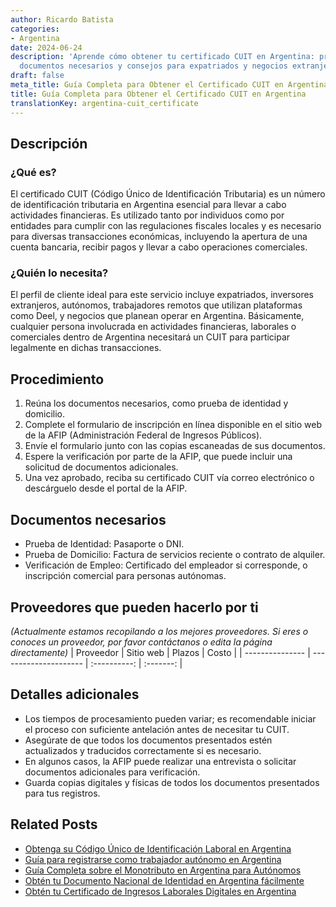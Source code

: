 ```yaml
---
author: Ricardo Batista
categories:
- Argentina
date: 2024-06-24
description: 'Aprende cómo obtener tu certificado CUIT en Argentina: procedimientos,
  documentos necesarios y consejos para expatriados y negocios extranjeros.'
draft: false
meta_title: Guía Completa para Obtener el Certificado CUIT en Argentina
title: Guía Completa para Obtener el Certificado CUIT en Argentina
translationKey: argentina-cuit_certificate
---
```



## Descripción
### ¿Qué es?
El certificado CUIT (Código Único de Identificación Tributaria) es un número de identificación tributaria en Argentina esencial para llevar a cabo actividades financieras. Es utilizado tanto por individuos como por entidades para cumplir con las regulaciones fiscales locales y es necesario para diversas transacciones económicas, incluyendo la apertura de una cuenta bancaria, recibir pagos y llevar a cabo operaciones comerciales.

### ¿Quién lo necesita?
El perfil de cliente ideal para este servicio incluye expatriados, inversores extranjeros, autónomos, trabajadores remotos que utilizan plataformas como Deel, y negocios que planean operar en Argentina. Básicamente, cualquier persona involucrada en actividades financieras, laborales o comerciales dentro de Argentina necesitará un CUIT para participar legalmente en dichas transacciones.

## Procedimiento

1. Reúna los documentos necesarios, como prueba de identidad y domicilio.
2. Complete el formulario de inscripción en línea disponible en el sitio web de la AFIP (Administración Federal de Ingresos Públicos).
3. Envíe el formulario junto con las copias escaneadas de sus documentos.
4. Espere la verificación por parte de la AFIP, que puede incluir una solicitud de documentos adicionales.
5. Una vez aprobado, reciba su certificado CUIT vía correo electrónico o descárguelo desde el portal de la AFIP.

## Documentos necesarios

- Prueba de Identidad: Pasaporte o DNI.
- Prueba de Domicilio: Factura de servicios reciente o contrato de alquiler.
- Verificación de Empleo: Certificado del empleador si corresponde, o inscripción comercial para personas autónomas.

## Proveedores que pueden hacerlo por ti
_(Actualmente estamos recopilando a los mejores proveedores. Si eres o conoces un proveedor, por favor contáctanos o edita la página directamente)_
| Proveedor       |      Sitio web       |    Plazos    |   Costo   |
| --------------- | --------------------- | :----------: | :-------: |

## Detalles adicionales

- Los tiempos de procesamiento pueden variar; es recomendable iniciar el proceso con suficiente antelación antes de necesitar tu CUIT.
- Asegúrate de que todos los documentos presentados estén actualizados y traducidos correctamente si es necesario.
- En algunos casos, la AFIP puede realizar una entrevista o solicitar documentos adicionales para verificación.
- Guarda copias digitales y físicas de todos los documentos presentados para tus registros.
## Related Posts

- [Obtenga su Código Único de Identificación Laboral en Argentina](https://tramitit.com/spanish/guides/argentina/clave_única_de_identificación_laboral/)
- [Guía para registrarse como trabajador autónomo en Argentina](https://tramitit.com/spanish/guides/argentina/inscripción_al_régimen_de_autónomos/)
- [Guía Completa sobre el Monotributo en Argentina para Autónomos](https://tramitit.com/spanish/guides/argentina/inscripción_en_el_monotributo/)
- [Obtén tu Documento Nacional de Identidad en Argentina fácilmente](https://tramitit.com/spanish/guides/argentina/documento_nacional_de_identidad/)
- [Obtén tu Certificado de Ingresos Laborales Digitales en Argentina](https://tramitit.com/spanish/guides/argentina/certificado_digital_de_ingresos_laborales/)